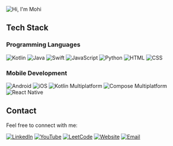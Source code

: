 <!--
**MohiFayden/MohiFayden** is a ✨ _special_ ✨ repository because its `README.md` (this file) appears on your GitHub profile.
-->


![Hi, I'm Mohi](assets/greeting.svg)


## Tech Stack

### Programming Languages
![Kotlin](https://img.shields.io/badge/Kotlin-0095D5?style=for-the-badge&logo=kotlin&logoColor=white)
![Java](https://img.shields.io/badge/Java-ED8B00?style=for-the-badge&logo=java&logoColor=white)
![Swift](https://img.shields.io/badge/Swift-FA7343?style=for-the-badge&logo=swift&logoColor=white)
![JavaScript](https://img.shields.io/badge/JavaScript-F7DF1E?style=for-the-badge&logo=javascript&logoColor=black)
![Python](https://img.shields.io/badge/Python-3776AB?style=for-the-badge&logo=python&logoColor=white)
![HTML](https://img.shields.io/badge/HTML5-E34F26?style=for-the-badge&logo=html5&logoColor=white)
![CSS](https://img.shields.io/badge/CSS3-1572B6?style=for-the-badge&logo=css3&logoColor=white)

### Mobile Development
![Android](https://img.shields.io/badge/Android-3DDC84?style=for-the-badge&logo=android&logoColor=white)
![iOS](https://img.shields.io/badge/iOS-000000?style=for-the-badge&logo=ios&logoColor=white)
![Kotlin Multiplatform](https://img.shields.io/badge/Kotlin%20Multiplatform-7F52FF?style=for-the-badge&logo=kotlin&logoColor=white)
![Compose Multiplatform](https://img.shields.io/badge/Compose%20Multiplatform-4285F4?style=for-the-badge&logo=jetpack-compose&logoColor=white)
![React Native](https://img.shields.io/badge/React%20Native-20232A?style=for-the-badge&logo=react&logoColor=61DAFB)


## Contact

Feel free to connect with me:

[![LinkedIn](https://img.shields.io/badge/LinkedIn-0A66C2?style=for-the-badge&logo=linkedin&logoColor=white)](https://www.linkedin.com/in/MohiFayden/)
[![YouTube](https://img.shields.io/badge/YouTube-FF0000?style=for-the-badge&logo=youtube&logoColor=white)](https://www.youtube.com/@MohiFayden)
[![LeetCode](https://img.shields.io/badge/LeetCode-FFA116?style=for-the-badge&logo=leetcode&logoColor=black)](https://leetcode.com/u/MohiFayden/)
[![Website](https://img.shields.io/badge/Website-000000?style=for-the-badge&logo=About.me&logoColor=white)](https://MohiFayden.com/)
[![Email](https://img.shields.io/badge/Email-D14836?style=for-the-badge&logo=gmail&logoColor=white)](mailto:MohiFayden@gmail.com)
